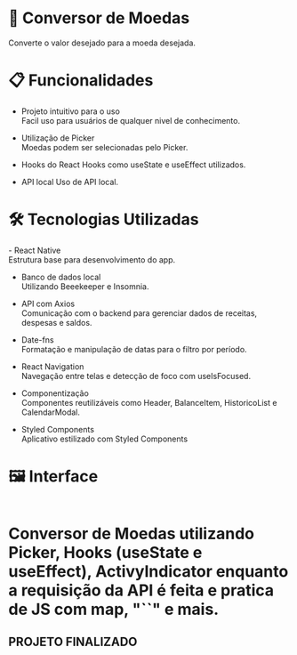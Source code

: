 <h1> 📱 Conversor de Moedas </h1>

Converte o valor desejado para a moeda desejada.

<h1>📋 Funcionalidades</h1>

- Projeto intuitivo para o uso <br>
Facil uso para usuários de qualquer nivel de conhecimento.

- Utilização de Picker <br>
Moedas podem ser selecionadas pelo Picker.

- Hooks do React
Hooks como useState e useEffect utilizados.

- API local
Uso de API local.

<h1>🛠️ Tecnologias Utilizadas</h1>
- React Native <br>
Estrutura base para desenvolvimento do app.

- Banco de dados local<br>
Utilizando Beeekeeper e Insomnia.

- API com Axios<br>
Comunicação com o backend para gerenciar dados de receitas, despesas e saldos.

- Date-fns<br>
Formatação e manipulação de datas para o filtro por período.

- React Navigation<br>
Navegação entre telas e detecção de foco com useIsFocused.

- Componentização<br>
Componentes reutilizáveis como Header, BalanceItem, HistoricoList e CalendarModal.

- Styled Components<br>
Aplicativo estilizado com Styled Components


<h1>🖼️ Interface</h1>
<div align="center">
  <table>
<!--     <tr>
      <td align="center">
        <p><b>Tela Login</b></p>
        <img src="https://github.com/user-attachments/assets/83acdef2-10f9-4423-8a5f-e1344f47aa71" alt="Tela Login" width="250">
      </td>
      <td align="center">
        <p><b>Tela Início</b></p>
        <img src="https://github.com/user-attachments/assets/3280bcee-db82-435b-a9f8-3ac2ed4d85a3" alt="Tela Início" width="250">
      </td>
      <td align="center">
        <p><b>Drawer</b></p>
        <img src="https://github.com/user-attachments/assets/7e98d263-4611-400c-8a4c-82857fb5405f" alt="Drawer" width="250">
      </td>
      <td align="center">
        <p><b>Canlendario (Filtrar registros)</b></p>
        <img src="https://github.com/user-attachments/assets/805400c1-973b-47fc-8233-fa4961a059d3f" alt="Calendario" width="250">
      </td>
    </tr> -->
  </table>
</div>



<h1>Conversor de Moedas utilizando Picker, Hooks (useState e useEffect), ActivyIndicator enquanto a requisição da API é feita e pratica de JS com map, "``" e mais.</h1>

<h2>PROJETO FINALIZADO</h2>

